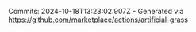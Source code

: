 Commits: 2024-10-18T13:23:02.907Z - Generated via https://github.com/marketplace/actions/artificial-grass
<br>
